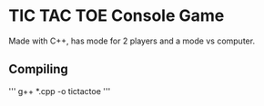 # TIC TAC TOE Console Game

Made with C++, has mode for 2 players and a mode vs computer.

## Compiling
'''
g++ *.cpp -o tictactoe
'''

